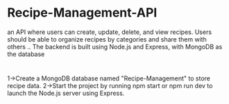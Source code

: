 # Recipe-Management-API
an API where users can create, update, delete, and view recipes. Users should be able to organize recipes by categories and share them with others .. The backend is built using Node.js and Express, with MongoDB as the database
#
1->Create a MongoDB database named "Recipe-Management" to store recipe data.
2->Start the project by running npm start or npm run dev to launch the Node.js server using Express.
